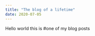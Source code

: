 ```yaml
---
title: "The blog of a lifetime"
date: 2020-07-05
---
```


Hello world this is #one of my blog posts


